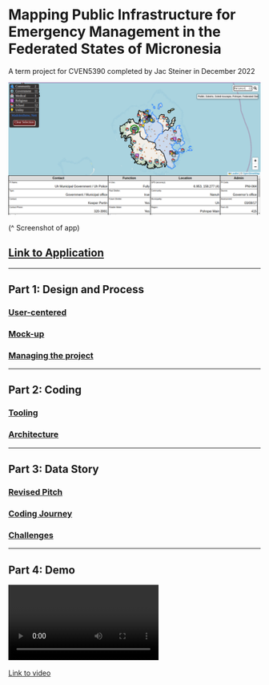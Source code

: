 # Mapping Public Infrastructure for Emergency Management in the Federated States of Micronesia
A term project for CVEN5390 completed by Jac Steiner in December 2022

![screenshot of app in action](assets/images/Product%202022-11-28%2014-07-23.png)

(^ Screenshot of app)

## [Link to Application](map.html)

---

## Part 1: Design and Process

### [User-centered](user-centered.md)

### [Mock-up](mockups.md)

### [Managing the project](pm.md)

---

## Part 2: Coding
### [Tooling](tooling.md)

### [Architecture](architecture.md)

---

## Part 3: Data Story
### [Revised Pitch](pitch.md)

### [Coding Journey](journey.md)

### [Challenges](challenges.md)

---

## Part 4: Demo

<p>
    <video src="https://user-images.githubusercontent.com/6356075/204684404-8c1551fa-bfdb-4017-b62d-025a7affb819.mp4" controls="controls" class="d-block rounded-bottom-2 width-fit" style="max-width:600px;">
    </video>
</p>

[Link to video](https://user-images.githubusercontent.com/6356075/204684404-8c1551fa-bfdb-4017-b62d-025a7affb819.mp4)
